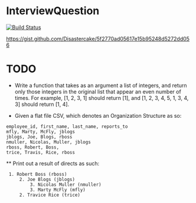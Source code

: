 # InterviewQuestion
[![Build Status](https://travis-ci.org/imthefrizzlefry/InterviewQuestion.svg?branch=master)](https://travis-ci.org/imthefrizzlefry/InterviewQuestion)

https://gist.github.com/Disastercake/5f2770ad05617e15b95248d5272dd056


# TODO

* Write a function that takes as an argument a list of integers, and return only those integers in the original list that appear an even number of times. For example, [1, 2, 3, 1]  should return [1], and [1, 2, 3, 4, 5, 1, 3, 4, 3] should return [1, 4].

* Given a flat file CSV, which denotes an Organization Structure as so:
```
employee_id, first_name, last_name, reports_to
mfly, Marty, McFly, jblogs
jblogs, Joe, Blogs, rboss
nmuller, Nicolas, Muller, jblogs
rboss, Robert, Boss, 
trice, Travis, Rice, rboss
```
** Print out a result of directs as such:
```
 1. Robert Boss (rboss)
     2. Joe Blogs (jblogs)
         3. Nicolas Muller (nmuller)
         3. Marty McFly (mfly)
     2. Travice Rice (trice)
```
